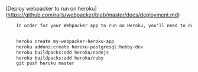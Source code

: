 [Deploy webpacker to run on heroku] (https://github.com/rails/webpacker/blob/master/docs/deployment.md)
```html
    In order for your Webpacker app to run on Heroku, you'll need to do a bit of configuration before hand.


    heroku create my-webpacker-heroku-app
    heroku addons:create heroku-postgresql:hobby-dev
    heroku buildpacks:add heroku/nodejs
    heroku buildpacks:add heroku/ruby
    git push heroku master
```